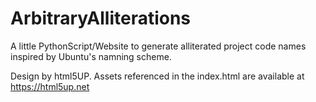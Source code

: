 # ArbitraryAlliterations
A little PythonScript/Website to generate alliterated project code names inspired by Ubuntu's namning scheme.

Design by html5UP. Assets referenced in the index.html are available at https://html5up.net
